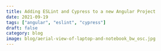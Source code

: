 ```yaml
---
title: Adding ESLint and Cypress to a new Angular Project
date: 2021-09-19
tags: ["angular", "eslint", "cypress"]
draft: false
category: blog
image: blog/aerial-view-of-laptop-and-notebook_bw_osc.jpg
---
```

